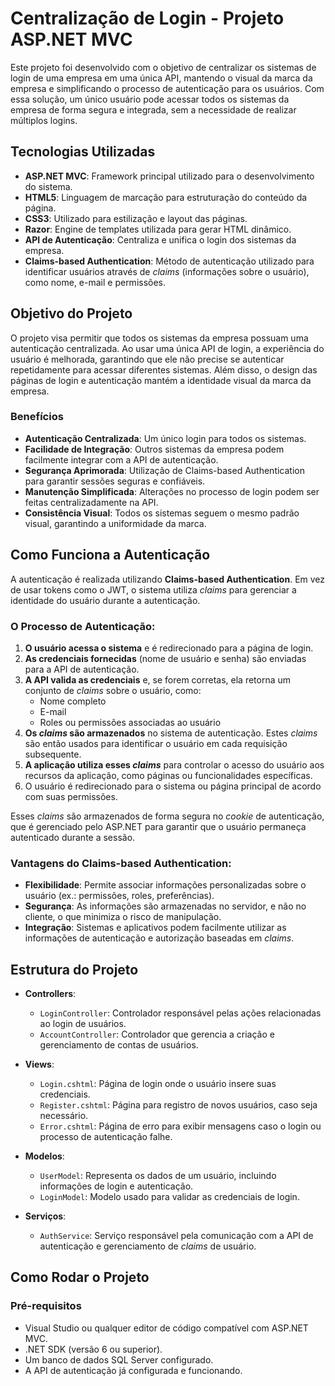 # Centralização de Login - Projeto ASP.NET MVC

Este projeto foi desenvolvido com o objetivo de centralizar os sistemas de login de uma empresa em uma única API, mantendo o visual da marca da empresa e simplificando o processo de autenticação para os usuários. Com essa solução, um único usuário pode acessar todos os sistemas da empresa de forma segura e integrada, sem a necessidade de realizar múltiplos logins.

## Tecnologias Utilizadas

- **ASP.NET MVC**: Framework principal utilizado para o desenvolvimento do sistema.
- **HTML5**: Linguagem de marcação para estruturação do conteúdo da página.
- **CSS3**: Utilizado para estilização e layout das páginas.
- **Razor**: Engine de templates utilizada para gerar HTML dinâmico.
- **API de Autenticação**: Centraliza e unifica o login dos sistemas da empresa.
- **Claims-based Authentication**: Método de autenticação utilizado para identificar usuários através de *claims* (informações sobre o usuário), como nome, e-mail e permissões.

## Objetivo do Projeto

O projeto visa permitir que todos os sistemas da empresa possuam uma autenticação centralizada. Ao usar uma única API de login, a experiência do usuário é melhorada, garantindo que ele não precise se autenticar repetidamente para acessar diferentes sistemas. Além disso, o design das páginas de login e autenticação mantém a identidade visual da marca da empresa.

### Benefícios

- **Autenticação Centralizada**: Um único login para todos os sistemas.
- **Facilidade de Integração**: Outros sistemas da empresa podem facilmente integrar com a API de autenticação.
- **Segurança Aprimorada**: Utilização de Claims-based Authentication para garantir sessões seguras e confiáveis.
- **Manutenção Simplificada**: Alterações no processo de login podem ser feitas centralizadamente na API.
- **Consistência Visual**: Todos os sistemas seguem o mesmo padrão visual, garantindo a uniformidade da marca.

## Como Funciona a Autenticação

A autenticação é realizada utilizando **Claims-based Authentication**. Em vez de usar tokens como o JWT, o sistema utiliza *claims* para gerenciar a identidade do usuário durante a autenticação.

### O Processo de Autenticação:

1. **O usuário acessa o sistema** e é redirecionado para a página de login.
2. **As credenciais fornecidas** (nome de usuário e senha) são enviadas para a API de autenticação.
3. **A API valida as credenciais** e, se forem corretas, ela retorna um conjunto de *claims* sobre o usuário, como:
   - Nome completo
   - E-mail
   - Roles ou permissões associadas ao usuário
4. **Os *claims* são armazenados** no sistema de autenticação. Estes *claims* são então usados para identificar o usuário em cada requisição subsequente.
5. **A aplicação utiliza esses *claims*** para controlar o acesso do usuário aos recursos da aplicação, como páginas ou funcionalidades específicas.
6. O usuário é redirecionado para o sistema ou página principal de acordo com suas permissões.

Esses *claims* são armazenados de forma segura no *cookie* de autenticação, que é gerenciado pelo ASP.NET para garantir que o usuário permaneça autenticado durante a sessão.

### Vantagens do Claims-based Authentication:

- **Flexibilidade**: Permite associar informações personalizadas sobre o usuário (ex.: permissões, roles, preferências).
- **Segurança**: As informações são armazenadas no servidor, e não no cliente, o que minimiza o risco de manipulação.
- **Integração**: Sistemas e aplicativos podem facilmente utilizar as informações de autenticação e autorização baseadas em *claims*.

## Estrutura do Projeto

- **Controllers**:
  - `LoginController`: Controlador responsável pelas ações relacionadas ao login de usuários.
  - `AccountController`: Controlador que gerencia a criação e gerenciamento de contas de usuários.
  
- **Views**:
  - `Login.cshtml`: Página de login onde o usuário insere suas credenciais.
  - `Register.cshtml`: Página para registro de novos usuários, caso seja necessário.
  - `Error.cshtml`: Página de erro para exibir mensagens caso o login ou processo de autenticação falhe.
  
- **Modelos**:
  - `UserModel`: Representa os dados de um usuário, incluindo informações de login e autenticação.
  - `LoginModel`: Modelo usado para validar as credenciais de login.

- **Serviços**:
  - `AuthService`: Serviço responsável pela comunicação com a API de autenticação e gerenciamento de *claims* de usuário.

## Como Rodar o Projeto

### Pré-requisitos

- Visual Studio ou qualquer editor de código compatível com ASP.NET MVC.
- .NET SDK (versão 6 ou superior).
- Um banco de dados SQL Server configurado.
- A API de autenticação já configurada e funcionando.
